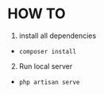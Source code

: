 # HOW TO
1. install all dependencies
  - `composer install`
2. Run local server
  - `php artisan serve`

